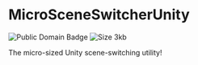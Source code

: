 # MicroSceneSwitcherUnity
![Public Domain Badge](https://img.shields.io/badge/license-public%20domain-orange)
![Size 3kb](https://img.shields.io/badge/size-3kb-blue)

The micro-sized Unity scene-switching utility!
